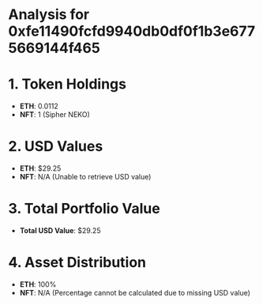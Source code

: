 # Analysis for 0xfe11490fcfd9940db0df0f1b3e6775669144f465

# 1. Token Holdings
- **ETH**: 0.0112
- **NFT**: 1 (Sipher NEKO)

# 2. USD Values
- **ETH**: $29.25
- **NFT**: N/A (Unable to retrieve USD value)

# 3. Total Portfolio Value
- **Total USD Value**: $29.25

# 4. Asset Distribution
- **ETH**: 100%
- **NFT**: N/A (Percentage cannot be calculated due to missing USD value)